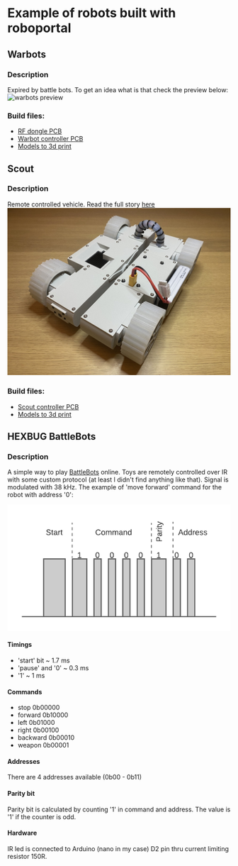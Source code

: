 # Example of robots built with roboportal

## Warbots

### Description
Expired by battle bots. To get an idea what is that check the preview below:
![warbots preview](./resources/warbots_preview.gif)

### Build files:
- [RF dongle PCB](https://oshwlab.com/dmalykhin/dongle_v2)
- [Warbot controller PCB](https://oshwlab.com/dmalykhin/bot_v2)
- [Models to 3d print](https://www.thingiverse.com/thing:4923396)

## Scout

### Description
Remote controlled vehicle.
Read the full story [here](https://www.thingiverse.com/thing:4948956)
![scout preview](./resources/scout.jpeg)

### Build files:
- [Scout controller PCB](https://oshwlab.com/dmalykhin/scout)
- [Models to 3d print](https://www.thingiverse.com/thing:4948956)

## HEXBUG BattleBots

### Description
A simple way to play [BattleBots](https://www.hexbug.com/battlebots) online. Toys are remotely controlled over IR with some custom protocol (at least I didn't find anything like that). Signal is modulated with 38 kHz. The example of 'move forward' command for the robot with address '0':

![scout preview](./resources/protocol.png)

#### Timings
 - 'start' bit ~ 1.7 ms
 - 'pause' and '0' ~ 0.3 ms
 - '1' ~ 1 ms

#### Commands

- stop     0b00000
- forward  0b10000
- left     0b01000
- right    0b00100
- backward 0b00010
- weapon   0b00001

#### Addresses

There are 4 addresses available (0b00 - 0b11)

#### Parity bit

Parity bit is calculated by counting '1' in  command and address. The value is '1' if the counter is odd.

#### Hardware

IR led is connected to Arduino (nano in my case) D2 pin thru current limiting resistor 150R. 
